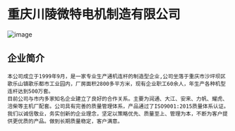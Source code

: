 # 重庆川陵微特电机制造有限公司
![image](https://user-images.githubusercontent.com/28893571/229566863-99cad2a0-00a4-4475-b4e8-8bcc962686e1.png)


## 企业简介
    本公司成立于1999年9月，是一家专业生产通机连杆的制造型企业,公司坐落于重庆市沙坪坝区歌乐山镇歌乐都市工业园内，厂房面积2800多平方米，现有企业职工60余人，年生产各种机型连杆达到500万套。  
    目前公司与市内多家知名企业建立了良好的合作关系。主要为润通、大江、安来、力帆、耀虎、涪柴等主机厂配套。公司具有完善的质量管理体系，产品通过了ISO9001:2015质量体系认证。  
    我们以诚信敬业，务实创新的企业理念，坚定以策略优先、质量至上、管理为本，不断为客户提供更优质的产品。做到长期质量稳定，客户满意。
